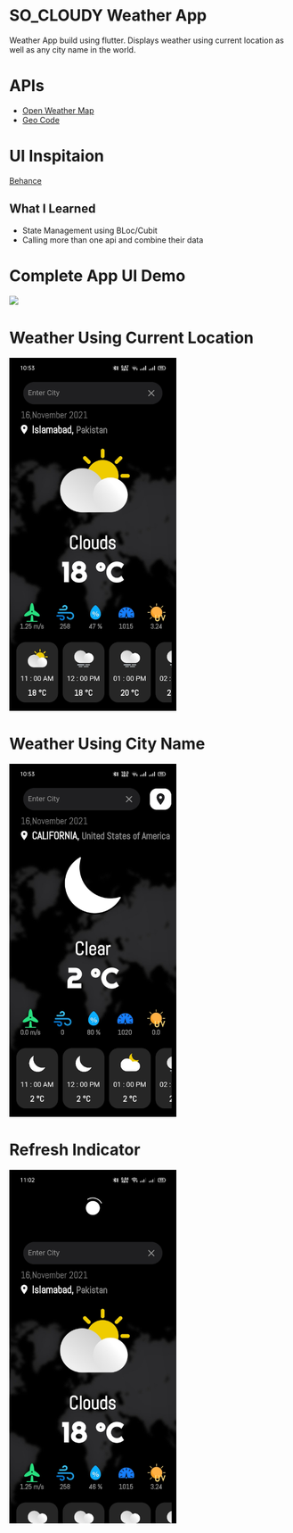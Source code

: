 # SO_CLOUDY Weather App
   Weather App build using flutter. Displays weather using current location as well as any city name in the world.

# APIs
  * <a href="https://openweathermap.org/" > Open Weather Map</a>
  * <a href="https://geocode.xyz/api" > Geo Code</a>

# UI Inspitaion
  <a href="https://www.behance.net/gallery/117298627/Weather-app?tracking_source=search_projects_recommended%7Cweather%20app%20design" >Behance</a>

## What I Learned
  * State Management using BLoc/Cubit
  * Calling more than one api and combine their data

# Complete App UI Demo

<img src="/assets/demo/1.gif" width="300"/>

# Weather Using Current Location

<img src="/assets/demo/2.jpg"  width="300" >

# Weather Using City Name

<img src="/assets/demo/3.jpg"  width="300" >

# Refresh Indicator

<img src="/assets/demo/4.jpg"  width="300" >



